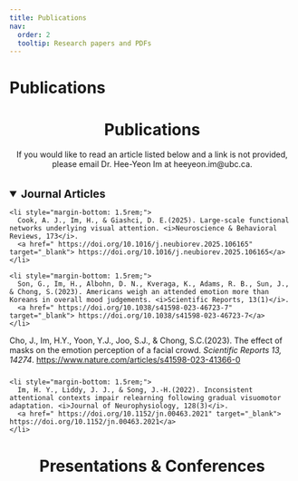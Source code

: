 ```yaml
---
title: Publications
nav:
  order: 2
  tooltip: Research papers and PDFs
---
```


# Publications

<h1 style="text-align: center;">Publications</h1>

<p style="text-align: center;">
  If you would like to read an article listed below and a link is not provided, please email Dr. Hee-Yeon Im at heeyeon.im@ubc.ca.
</p>

<!-- Journal Articles Section -->
<details open>
  <summary style="font-weight: bold; font-size: 1.2rem; margin-top: 2rem;">Journal Articles</summary>
  <ul style="list-style-type: none; padding-left: 0;">

    <li style="margin-bottom: 1.5rem;">
      Cook, A. J., Im, H., & Giashci, D. E.(2025). Large-scale functional networks underlying visual attention. <i>Neuroscience & Behavioral Reviews, 173</i>.
      <a href=" https://doi.org/10.1016/j.neubiorev.2025.106165" target="_blank"> https://doi.org/10.1016/j.neubiorev.2025.106165</a>
    </li>

    <li style="margin-bottom: 1.5rem;">
      Son, G., Im, H., Albohn, D. N., Kveraga, K., Adams, R. B., Sun, J., & Chong, S.(2023). Americans weigh an attended emotion more than Koreans in overall mood judgements. <i>Scientific Reports, 13(1)</i>.
      <a href=" https://doi.org/10.1038/s41598-023-46723-7" target="_blank"> https://doi.org/10.1038/s41598-023-46723-7</a>
    </li>

<li style="margin-bottom: 1.5rem;">
      Cho, J., Im, H.Y., Yoon, Y.J., Joo, S.J., & Chong, S.C.(2023). The effect of masks on the emotion perception of a facial crowd. <i>Scientific Reports 13, 14274</i>.
      <a href=" https://www.nature.com/articles/s41598-023-41366-0" target="_blank"> https://www.nature.com/articles/s41598-023-41366-0</a>
    </li>

    <li style="margin-bottom: 1.5rem;">
      Im, H. Y., Liddy, J. J., & Song, J.-H.(2022). Inconsistent attentional contexts impair relearning following gradual visuomotor adaptation. <i>Journal of Neurophysiology, 128(3)</i>.
      <a href=" https://doi.org/10.1152/jn.00463.2021" target="_blank"> https://doi.org/10.1152/jn.00463.2021</a>
    </li>
    
  </ul>
</details>

<h1 style="text-align: center;">Presentations & Conferences</h1>

